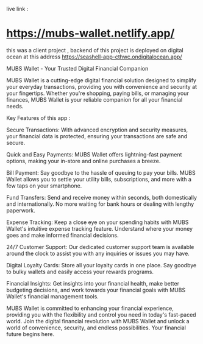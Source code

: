 live link : <h1>https://mubs-wallet.netlify.app/</h1>
this was a client project , backend of this project is deployed on digital ocean at this address https://seashell-app-cthwc.ondigitalocean.app/

MUBS Wallet - Your Trusted Digital Financial Companion

MUBS Wallet is a cutting-edge digital financial solution designed to simplify your everyday transactions, providing you with convenience and security at your fingertips. Whether you're shopping, paying bills, or managing your finances, MUBS Wallet is your reliable companion for all your financial needs.

Key Features of this app :

Secure Transactions: With advanced encryption and security measures, your financial data is protected, ensuring your transactions are safe and secure.

Quick and Easy Payments: MUBS Wallet offers lightning-fast payment options, making your in-store and online purchases a breeze.

Bill Payment: Say goodbye to the hassle of queuing to pay your bills. MUBS Wallet allows you to settle your utility bills, subscriptions, and more with a few taps on your smartphone.

Fund Transfers: Send and receive money within seconds, both domestically and internationally. No more waiting for bank hours or dealing with lengthy paperwork.

Expense Tracking: Keep a close eye on your spending habits with MUBS Wallet's intuitive expense tracking feature. Understand where your money goes and make informed financial decisions.

24/7 Customer Support: Our dedicated customer support team is available around the clock to assist you with any inquiries or issues you may have.

Digital Loyalty Cards: Store all your loyalty cards in one place. Say goodbye to bulky wallets and easily access your rewards programs.

Financial Insights: Get insights into your financial health, make better budgeting decisions, and work towards your financial goals with MUBS Wallet's financial management tools.

MUBS Wallet is committed to enhancing your financial experience, providing you with the flexibility and control you need in today's fast-paced world. Join the digital financial revolution with MUBS Wallet and unlock a world of convenience, security, and endless possibilities. Your financial future begins here.
